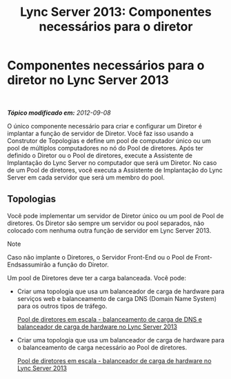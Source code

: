 ﻿---
title: 'Lync Server 2013: Componentes necessários para o diretor'
TOCTitle: Componentes necessários para o diretor
ms:assetid: 15c7c8d4-b93f-4386-b2d1-d76dab8f801e
ms:mtpsurl: https://technet.microsoft.com/pt-br/library/Gg398228(v=OCS.15)
ms:contentKeyID: 49305989
ms.date: 05/19/2016
mtps_version: v=OCS.15
ms.translationtype: HT
---

# Componentes necessários para o diretor no Lync Server 2013

 

_**Tópico modificado em:** 2012-09-08_

O único componente necessário para criar e configurar um Diretor é implantar a função de servidor de Diretor. Você faz isso usando a Construtor de Topologias e define um pool de computador único ou um pool de múltiplos computadores no nó do Pool de diretores. Após ter definido o Diretor ou o Pool de diretores, execute a Assistente de Implantação do Lync Server no computador que será um Diretor. No caso de um Pool de diretores, você executa a Assistente de Implantação do Lync Server em cada servidor que será um membro do pool.

## Topologias

Você pode implementar um servidor de Diretor único ou um pool de Pool de diretores. Os Diretor são sempre um servidor ou pool separados, não colocado com nenhuma outra função de servidor em Lync Server 2013.

> [!note]  
> Caso não implante o Diretores, o Servidor Front-End ou o Pool de Front-Endsassumirão a função do Diretor.

Um pool de Diretores deve ter a carga balanceada. Você pode:

  - Criar uma topologia que usa um balanceador de carga de hardware para serviços web e balanceamento de carga DNS (Domain Name System) para os outros tipos de tráfego.
    
    [Pool de diretores em escala - balanceamento de carga de DNS e balanceador de carga de hardware no Lync Server 2013](lync-server-2013-scaled-director-pool-dns-load-balancing-and-hardware-load-balancer.md)

  - Criar uma topologia que usa um balanceador de carga de hardware para o balanceamento de carga necessário ao Pool de diretores.
    
    [Pool de diretores em escala - balanceador de carga de hardware no Lync Server 2013](lync-server-2013-scaled-director-pool-hardware-load-balancer.md)


